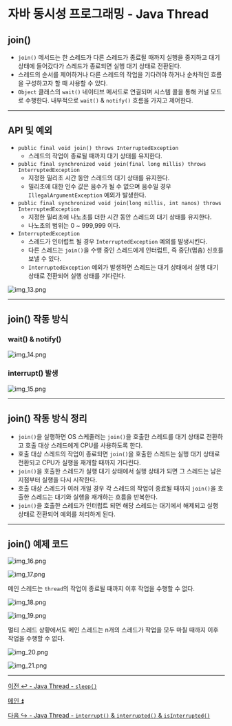 # 자바 동시성 프로그래밍 - Java Thread

## join()

- `join()` 메서드는 한 스레드가 다른 스레드가 종료될 때까지 실행을 중지하고 대기 상태에 들어갔다가 스레드가 종료되면 실행 대기 상태로 전환된다.
- 스레드의 순서를 제어하거나 다른 스레드의 작업을 기다려야 하거나 순차적인 흐름을 구성하고자 할 때 사용할 수 있다.
- `Object` 클래스의 `wait()` 네이티브 메서드로 연결되며 시스템 콜을 통해 커널 모드로 수행한다. 내부적으로 `wait()` & `notify()` 흐름을 가지고 제어한다.

---

## API 및 예외

- `public final void join() throws InterruptedException`
  - 스레드의 작업이 종료될 때까지 대기 상태를 유지한다.
- `public final synchronized void join(final long millis) throws InterruptedException`
  - 지정한 밀리초 시간 동안 스레드의 대기 상태를 유지한다.
  - 밀리초에 대한 인수 값은 음수가 될 수 없으며 음수일 경우 `IllegalArgumentException` 예외가 발생한다.
- `public final synchronized void join(long millis, int nanos) throws InterruptedException`
  - 지정한 밀리초에 나노초를 더한 시간 동안 스레드의 대기 상태를 유지한다.
  - 나노초의 범위는 0 ~ 999,999 이다.
- `InterruptedException`
  - 스레드가 인터럽트 될 경우 `InterruptedException` 예외를 발생시킨다.
  - 다른 스레드는 `join()`을 수행 중인 스레드에게 인터럽트, 즉 중단(멈춤) 신호를 보낼 수 있다.
  - `InterruptedException` 예외가 발생하면 스레드는 대기 상태에서 실행 대기 상태로 전환되어 실행 상태를 기다린다.

![img_13.png](image/img_13.png)

---

## join() 작동 방식

### wait() & notify()

![img_14.png](image/img_14.png)

### interrupt() 발생

![img_15.png](image/img_15.png)

---

## join() 작동 방식 정리

- `join()`을 실행하면 OS 스케줄러는 `join()`을 호출한 스레드를 대기 상태로 전환하고 호출 대상 스레드에게 CPU를 사용하도록 한다.
- 호출 대상 스레드의 작업이 종료되면 `join()`을 호출한 스레드는 실행 대기 상태로 전환되고 CPU가 실행을 재개할 때까지 기다린다.
- `join()`을 호출한 스레드가 실행 대기 상태에서 실행 상태가 되면 그 스레드는 남은 지점부터 실행을 다시 시작한다.
- 호출 대상 스레드가 여러 개일 경우 각 스레드의 작업이 종료될 때까지 `join()`을 호출한 스레드는 대기와 실행을 재개하는 흐름을 반복한다.
- `join()`을 호출한 스레드가 인터럽트 되면 해당 스레드는 대기에서 해제되고 실행 상태로 전환되어 예외를 처리하게 된다.

---

## join() 예제 코드

![img_16.png](image/img_16.png)

![img_17.png](image/img_17.png)

메인 스레드는 `thread`의 작업이 종료될 때까지 이후 작업을 수행할 수 없다.

![img_18.png](image/img_18.png)

![img_19.png](image/img_19.png)

멀티 스레드 상황에서도 메인 스레드는 n개의 스레드가 작업을 모두 마칠 때까지 이후 작업을 수행할 수 없다.

![img_20.png](image/img_20.png)

![img_21.png](image/img_21.png)

---

[이전 ↩️ - Java Thread - `sleep()`]()

[메인 ⏫](https://github.com/genesis12345678/TIL/blob/main/Java/reactive/Main.md)

[다음 ↪️ - Java Thread - `interrupt()` & `interrupted()` & `isInterrupted()`]()